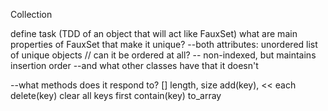 Collection

define task (TDD of an object that will act like FauxSet)
what are main properties of FauxSet that make it unique?
--both attributes: unordered list of unique objects // can it be ordered at all?
-- non-indexed, but maintains insertion order
--and what other classes have that it doesn't

--what methods does it respond to?
[]
length, size
add(key), <<
each
delete(key)
clear all keys
first
contain(key)
to_array


